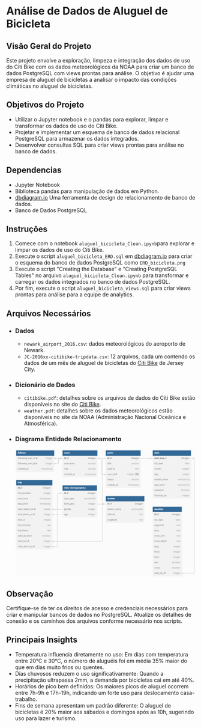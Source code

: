 # Análise de Dados de Aluguel de Bicicleta

## Visão Geral do Projeto
Este projeto envolve a exploração, limpeza e integração dos dados de uso do Citi Bike com os dados meteorológicos da NOAA para criar um banco de dados PostgreSQL com views prontas para análise. O objetivo é ajudar uma empresa de aluguel de bicicletas a analisar o impacto das condições climáticas no aluguel de bicicletas.

## Objetivos do Projeto
* Utilizar o Jupyter notebook e o pandas para explorar, limpar e transformar os dados de uso do Citi Bike.
* Projetar e implementar um esquema de banco de dados relacional PostgreSQL para armazenar os dados integrados.
* Desenvolver consultas SQL para criar views prontas para análise no banco de dados.

## Dependencias
* Jupyter Notebook
* Biblioteca pandas para manipulação de dados em Python.
* [dbdiagram.io](https://dbdiagram.io) Uma ferramenta de design de relacionamento de banco de dados.
* Banco de Dados PostgreSQL

## Instruções
1. Comece com o notebook `aluguel_bicicleta_Clean.ipynb`para explorar e limpar os dados de uso do Citi Bike.
2. Execute o script `aluguel_bicicleta_ERD.sql` em [dbdiagram.io](https://dbdiagram.io) para criar o esquema do banco de dados PostgreSQL como `ERD_bicicleta.png`
3. Execute o script "Creating the Database" e "Creating PostgreSQL Tables" no arquivo `aluguel_bicicleta_Clean.ipynb` para transformar e carregar os dados integrados no banco de dados PostgreSQL.
4. Por fim, execute o script `aluguel_bicicleta_views.sql` para criar views prontas para análise para a equipe de analytics.

## Arquivos Necessários
* ### Dados
	* `newark_airport_2016.csv`: dados meteorológicos do aeroporto de Newark.
	* `JC-2016xx-citibike-tripdata.csv`: 12 arquivos, cada um contendo os dados de um mês de aluguel de bicicletas do [Citi Bike](https://citibikenyc.com/system-data) de Jersey City.

* ### Dicionário de Dados
	* `citibike.pdf`: detalhes sobre os arquivos de dados do Citi Bike estão disponíveis no site do [Citi Bike](https://citibikenyc.com/system-data).
	* `weather.pdf`: detalhes sobre os dados meteorológicos estão disponíveis no site da NOAA (Administração Nacional Oceânica e Atmosférica).

* ### Diagrama Entidade Relacionamento
  ![ERD](https://github.com/ramoncampos/analise-dados-aluguel-bicicleta/blob/main/ERD_bicicleta.png?raw=true)

## Observação
Certifique-se de ter os direitos de acesso e credenciais necessários para criar e manipular bancos de dados no PostgreSQL. Atualize os detalhes de conexão e os caminhos dos arquivos conforme necessário nos scripts.

## Principais Insights
- Temperatura influencia diretamente no uso: Em dias com temperatura entre 20°C e 30°C, o número de aluguéis foi em média 35% maior do que em dias muito frios ou quentes.
- Dias chuvosos reduzem o uso significativamente: Quando a precipitação ultrapassa 2mm, a demanda por bicicletas cai em até 40%.
- Horários de pico bem definidos: Os maiores picos de aluguel ocorrem entre 7h-9h e 17h-19h, indicando um forte uso para deslocamento casa-trabalho.
- Fins de semana apresentam um padrão diferente: O aluguel de bicicletas é 20% maior aos sábados e domingos após as 10h, sugerindo uso para lazer e turismo.
